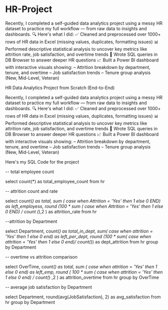 # HR-Project
Recently, I completed a self-guided data analytics project using a messy HR dataset to practice my full workflow — from raw data to insights and dashboards.
🔍 Here's what I did:
 ✅ Cleaned and preprocessed over 1000+ rows of HR data in Excel (missing values, duplicates, formatting issues)
 📊 Performed descriptive statistical analysis to uncover key metrics like attrition rate, job satisfaction, and overtime trends
 🧠 Wrote SQL queries in DB Browser to answer deeper HR questions
 📈 Built a Power BI dashboard with interactive visuals showing:
 – Attrition breakdown by department, tenure, and overtime
 – Job satisfaction trends
 – Tenure group analysis (New, Mid-Level, Veteran)

HR Data Analytics Project from Scratch (End-to-End)

Recently, I completed a self-guided data analytics project using a messy HR dataset to practice my full workflow — from raw data to insights and dashboards.
🔍 Here's what I did:
 ✅ Cleaned and preprocessed over 1000+ rows of HR data in Excel (missing values, duplicates, formatting issues)
 📊 Performed descriptive statistical analysis to uncover key metrics like attrition rate, job satisfaction, and overtime trends
 🧠 Wrote SQL queries in DB Browser to answer deeper HR questions
 📈 Built a Power BI dashboard with interactive visuals showing:
 – Attrition breakdown by department, tenure, and overtime
 – Job satisfaction trends
 – Tenure group analysis (New, Mid-Level, Veteran)


Here's my SQL Code for the project

-- total employee count

select count(*) as total_employee_count from hr

-- attrition count and rate

select count(*) as total,
sum ( case when Attrition = 'Yes' then 1 else 0 END) as left_employess,
round (100 * sum ( case when Attrition = 'Yes' then 1 else 0 END) / count (*),2 ) as attrition_rate
from hr

--attrition by Department

select Department, count(*) as total_in_dept,
sum( case when attrition = 'Yes' then 1 else 0 end) as left_per_dept,
round (100 * sum( case when attrition = 'Yes' then 1 else 0 end)/ count(*)) as dept_attrition
from hr
group by Department

-- overtime vs attrition comparison

select OverTime, count(*) as total,
sum ( case when attrition = 'Yes' then 1 else 0 end) as left_emp,
round ( 100 * sum ( case when attrition = 'Yes' then 1 else 0 end) / count(*) ,2 ) as attrition_overtime
from hr 
group by OverTime

-- average job satisfaction by Department

select Department, 
round(avg(JobSatisfaction), 2) as avg_satisfaction 
from hr
group by Department





